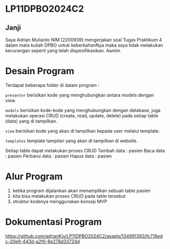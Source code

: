 # LP11DPBO2024C2
## Janji
Saya Adrian Mulianto NIM [2200939] mengerjakan soal Tugas Praktikum 4 dalam mata kuliah DPBO untuk keberkahanNya maka saya tidak melakukan kecurangan seperti yang telah dispesifikasikan. Aamiin 

# Desain Program

Terdapat beberapa folder di dalam program :

`presenter` berisikan kode yang menghubungkan antara models dengan view.

`models` berisikan kode-kode yang menghubungkan dengan database, juga melakukan operasi CRUD (create, read, update, delete) pada setiap table (data) yang di tampilkan.

`view` berisikan kode yang akan di tampilkan kepada user melalui template.
 
`templates` template tampilan yang akan di tampilkan di website.

Setiap table dapat melakukan proses CRUD 
Tambah data : pasien
Baca data : pasien
Perbarui data : pasien
Hapus data : pasien

# Alur Program
1. ketika program dijalankan akan menampilkan sebuah table pasien
2. kita bisa melakukan proses CRUD pada table tersebut
3. struktur kodenya menggunakan konsep MVP

# Dokumentasi Program
https://github.com/adrianKiv/LP11DPBO2024C2/assets/134991383/fc716edc-20e9-443d-a2f6-8e278d33724d

